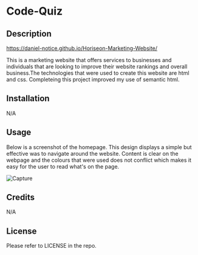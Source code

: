 # Code-Quiz

## Description

https://daniel-notice.github.io/Horiseon-Marketing-Website/

This is a marketing website that offers services to businesses and individuals that are looking to improve their website rankings and overall business.The technologies that were used to create this website are html and css. Completeing this project improved my use of semantic html.

## Installation

N/A

## Usage

Below is a screenshot of the homepage. This design displays a simple but effective was to navigate around the website. Content is clear on the webpage and the colours that were used does not conflict which makes it easy for the user to read what's on the page.

![Capture](https://github.com/Daniel-Notice/Code-Quiz/assets/144740252/e152396e-96c6-418f-9d20-5cee37644f47)


## Credits

N/A

## License

Please refer to LICENSE in the repo.










